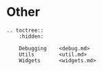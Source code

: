 # Other

```{eval-rst}
.. toctree::
    :hidden:
    
    Debugging    <debug.md>
    Utils        <util.md>
    Widgets      <widgets.md>
```
